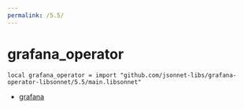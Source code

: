```yaml
---
permalink: /5.5/
---
```


# grafana_operator

```jsonnet
local grafana_operator = import "github.com/jsonnet-libs/grafana-operator-libsonnet/5.5/main.libsonnet"
```



* [grafana](grafana/index.md)